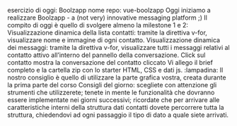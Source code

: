 esercizio di oggi: Boolzapp
nome repo: vue-boolzapp
Oggi iniziamo a realizzare Boolzapp - a (not very) innovative messaging platform ;)
Il compito di oggi è quello di svolgere almeno la milestone 1 e 2:
Visualizzazione dinamica della lista contatti: tramite la direttiva v-for, visualizzare nome e immagine di ogni contatto.
Visualizzazione dinamica dei messaggi: tramite la direttiva v-for, visualizzare tutti i messaggi relativi al contatto attivo all’interno del pannello della conversazione. Click sul contatto mostra la conversazione del contatto cliccato
Vi allego il brief completo e la cartella zip con lo starter HTML, CSS e dati js.
:lampadina: Il nostro consiglio è quello di utilizzare la parte grafica vostra, creata durante la prima parte del corso
Consigli del giorno:
scegliete con attenzione gli strumenti che utilizzerete;
tenete in mente le funzionalità che dovranno essere implementate nei giorni successivi;
ricordate che per arrivare alle caratteristiche interni della struttura dati contatti dovete percorrere tutta la struttura, chiedendovi ad ogni passaggio il tipo di dato a quale siete arrivati.